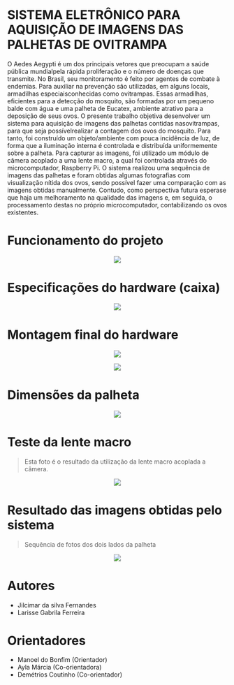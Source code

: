 # SISTEMA ELETRÔNICO PARA AQUISIÇÃO DE IMAGENS DAS PALHETAS DE OVITRAMPA

O Aedes Aegypti é um dos principais vetores que preocupam a saúde pública mundialpela
rápida proliferação e o número de doenças que transmite. No Brasil, seu monitoramento é
feito por agentes de combate à endemias. Para auxiliar na prevenção são utilizadas, em alguns
locais, armadilhas especiaisconhecidas como ovitrampas. Essas armadilhas, eficientes para a
detecção do mosquito, são formadas por um pequeno balde com água e uma palheta de
Eucatex, ambiente atrativo para a deposição de seus ovos. O presente trabalho objetiva
desenvolver um sistema para aquisição de imagens das palhetas contidas nasovitrampas, para
que seja possívelrealizar a contagem dos ovos do mosquito. Para tanto, foi construído um
objeto/ambiente com pouca incidência de luz, de forma que a iluminação interna é controlada
e distribuída uniformemente sobre a palheta. Para capturar as imagens, foi utilizado um
módulo de câmera acoplado a uma lente macro, a qual foi controlada através do
microcomputador, Raspberry Pi. O sistema realizou uma sequência de imagens das palhetas e
foram obtidas algumas fotografias com visualização nítida dos ovos, sendo possível fazer uma
comparação com as imagens obtidas manualmente. Contudo, como perspectiva futura esperase
que haja um melhoramento na qualidade das imagens e, em seguida, o processamento
destas no próprio microcomputador, contabilizando os ovos existentes.

# Funcionamento do projeto

<p align="center"><img src="https://github.com/jilcimar/ovitrampa/blob/master/imagens/fluxograma.png"></p>

# Especificações do hardware (caixa)

<p align="center"><img src="https://github.com/jilcimar/ovitrampa/blob/master/imagens/esquema.png"></p>

# Montagem final do hardware

<p align="center"><img src="https://github.com/jilcimar/ovitrampa/blob/master/imagens/caixacima.png"></p>

<p align="center"><img src="https://github.com/jilcimar/ovitrampa/blob/master/imagens/caixalado.jpeg"></p>



# Dimensões da palheta

<p align="center"><img src="https://github.com/jilcimar/ovitrampa/blob/master/imagens/especificacoes.png"></p>


# Teste da lente macro

> Esta foto é o resultado da utilização da lente macro acoplada a câmera.

<p align="center"><img src="https://github.com/jilcimar/ovitrampa/blob/master/imagens/fotolentemacro.png"></p>

# Resultado das imagens obtidas pelo sistema

 > Sequência de fotos dos dois lados da palheta

<p align="center"><img src="https://github.com/jilcimar/ovitrampa/blob/master/imagens/palheta.png"></p>

# Autores

- Jilcimar da silva Fernandes
- Larisse Gabrila Ferreira

# Orientadores

 - Manoel do Bonfim (Orientador)
 - Ayla Márcia (Co-orientadora)
 - Demétrios Coutinho (Co-orientador)
